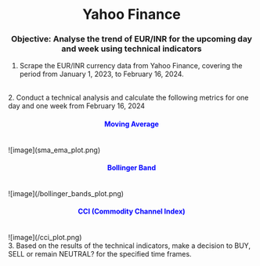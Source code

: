 <h1 align="center">Yahoo Finance</center></h1>
<h3 align="center">Objective: Analyse the trend of EUR/INR for the upcoming day and week using technical indicators</h3>


1. Scrape the EUR/INR currency data from Yahoo Finance, covering the period from January 1, 2023, to February 16, 2024.
</br>
2. Conduct a technical analysis and calculate the following metrics for one day and one week from February 16, 2024
<h4 align="center" style="color:blue; font-weight:bold;"> Moving Average </h4> </br>
![image](sma_ema_plot.png)

<h4 align="center" style="color:blue; font-weight:bold;"> Bollinger Band </h4>
</br>
![image](/bollinger_bands_plot.png)

<h4 align="center" style="color:blue; font-weight:bold;"> CCI (Commodity Channel Index)</h4>
</br>
![image](/cci_plot.png)

</br>
3. Based on the results of the technical indicators, make a decision to BUY, SELL or remain NEUTRAL? for the specified time frames.
</br>

